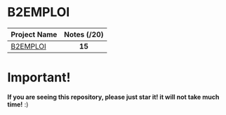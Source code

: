 # B2EMPLOI

| Project Name                                                                                                         |Notes (/20)|
| -------------------------------------------------------------------------------------------------------------------- |:------:|
| [B2EMPLOI](https://github.com/Paul-Marie/B2EMPLOI/blob/master/B2-P2-Mode-emploi-prenom.nom-Ville.pdf)   | **15**  |

# Important!
**If you are seeing this repository, please just star it! it will not take much time!** :)

